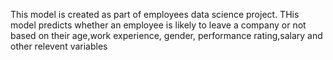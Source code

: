 This model is created as part of employees data science project. THis model predicts whether an employee is likely to leave a company or not based on their 
age,work experience, gender, performance rating,salary and other relevent variables
